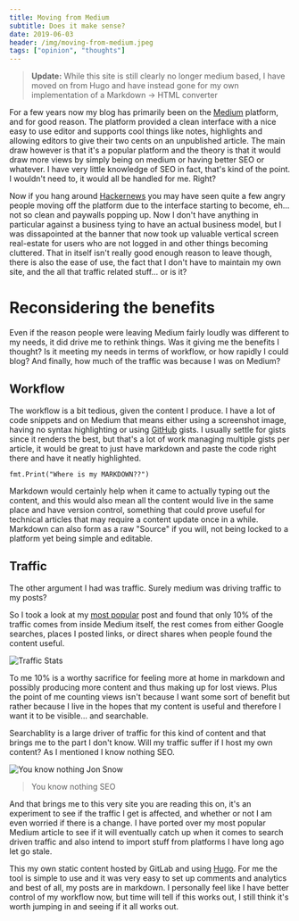 ```yaml
---
title: Moving from Medium
subtitle: Does it make sense?
date: 2019-06-03
header: /img/moving-from-medium.jpeg
tags: ["opinion", "thoughts"]
---
```


> **Update:**
> While this site is still clearly no longer medium based, I have moved on from Hugo and have instead gone for my own implementation of a Markdown -> HTML converter

For a few years now my blog has primarily been on the [Medium](medium.com) platform, and for good reason. The platform provided a clean interface with a nice easy to use editor and supports cool things like notes, highlights and allowing editors to give their two cents on an unpublished article. The main draw however is that it's a popular platform and the theory is that it would draw more views by simply being on medium or having better SEO or whatever. I have very little knowledge of SEO in fact, that's kind of the point. I wouldn't need to, it would all be handled for me. Right?

Now if you hang around [Hackernews](news.ycombinator.com) you may have seen quite a few angry people moving off the platform due to the interface starting to become, eh... not so clean and paywalls popping up. Now I don't have anything in particular against a business tying to have an actual business model, but I was dissapointed at the banner that now took up valuable vertical screen real-estate for users who are not logged in and other things becoming cluttered. That in itself isn't really good enough reason to leave though, there is also the ease of use, the fact that I don't have to maintain my own site, and the all that traffic related stuff... or is it?

# Reconsidering the benefits
Even if the reason people were leaving Medium fairly loudly was different to my needs, it did drive me to rethink things. Was it giving me the benefits I thought? Is it meeting my needs in terms of workflow, or how rapidly I could blog? And finally, how much of the traffic was because I was on Medium? 

## Workflow
The workflow is a bit tedious, given the content I produce. I have a lot of code snippets and on Medium that means either using a screenshot image, having no syntax highlighting or using [GitHub](https://github.com) gists. I usually settle for gists since it renders the best, but that's a lot of work managing multiple gists per article, it would be great to just have markdown and paste the code right there and have it neatly highlighted.

```golang
fmt.Print("Where is my MARKDOWN??")
```
Markdown would certainly help when it came to actually typing out the content, and this would also mean all the content would live in the same place and have version control, something that could prove useful for technical articles that may require a content update once in a while. Markdown can also form as a raw "Source" if you will, not being locked to a platform yet being simple and editable.

## Traffic
The other argument I had was traffic. Surely medium was driving traffic to my posts?

So I took a look at my [most popular](https://dvisagie.com/post/building-a-desktop-ui-in-go/) post and found that only 10% of the traffic comes from inside Medium itself, the rest comes from either Google searches, places I posted links, or direct shares when people found the content useful.

![Traffic Stats](/img/moving-to-medium-1.png)

To me 10% is a worthy sacrifice for feeling more at home in markdown and possibly producing more content and thus making up for lost views. Plus the point of me counting views isn't because I want some sort of benefit but rather because I live in the hopes that my content is useful and therefore I want it to be visible... and searchable.

Searchablity is a large driver of traffic for this kind of content and that brings me to the part I don't know. Will my traffic suffer if I host my own content? As I mentioned I know nothing SEO.

>
![You know nothing Jon Snow](/img/jon-knows-nothing.gif)
> You know nothing SEO

And that brings me to this very site you are reading this on, it's an experiment to see if the traffic I get is affected, and whether or not I am even worried if there is a change. I have ported over my most popular Medium article to see if it will eventually catch up when it comes to search driven traffic and also intend to import stuff from platforms I have long ago let go stale.

This my own static content hosted by GitLab and using [Hugo](https://gohugo.io/). For me the tool is simple to use and it was very easy to set up comments and analytics and best of all, my posts are in markdown. I personally feel like I have better control of my workflow now, but time will tell if this works out, I still think it's worth jumping in and seeing if it all works out.










